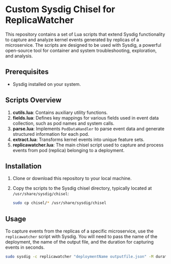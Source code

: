# Custom Sysdig Chisel for ReplicaWatcher

This repository contains a set of Lua scripts that extend Sysdig functionality to capture and analyze kernel events generated by replicas of a microservice. The scripts are designed to be used with Sysdig, a powerful open-source tool for container and system troubleshooting, exploration, and analysis.

## Prerequisites

- Sysdig installed on your system. 

## Scripts Overview

1. **cutils.lua**: Contains auxiliary utility functions.
2. **fields.lua**: Defines key mappings for various fields used in event data collection, such as pod names and system calls.
3. **parse.lua**: Implements `PodDataHandler` to parse event data and generate structured information for each pod.
4. **extract.lua**: Transforms kernel events into unique feature sets.
5. **replicawatcher.lua**: The main chisel script used to capture and process events from pod (replica) belonging to a deployment.
   

## Installation

1. Clone or download this repository to your local machine.
2. Copy the scripts to the Sysdig chisel directory, typically located at `/usr/share/sysdig/chisel`:

    ```bash
    sudo cp chisel/* /usr/share/sysdig/chisel
    ```

## Usage

To capture events from the replicas of a specific microservice, use the `replicawatcher` script with Sysdig. You will need to pass the name of the deployment, the name of the output file, and the duration for capturing events in seconds.

```bash
sudo sysdig -c replicawatcher "deploymentName outputfile.json" -M duration_in_seconds
```
